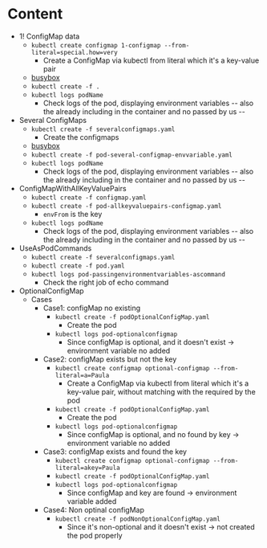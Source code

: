 # Content
* 1! ConfigMap data
  * `kubectl create configmap 1-configmap --from-literal=special.how=very`
    * Create a ConfigMap via kubectl from literal which it's a key-value pair
  * [busybox](https://hub.docker.com/_/busybox)
  * `kubectl create -f .`
  * `kubectl logs podName`
    * Check logs of the pod, displaying environment variables -- also the already including in the container and no passed by us -- 
* Several ConfigMaps
  * `kubectl create -f severalconfigmaps.yaml`
    * Create the configmaps
  * [busybox](https://hub.docker.com/_/busybox)
  * `kubectl create -f pod-several-configmap-envvariable.yaml`
  * `kubectl logs podName`
    * Check logs of the pod, displaying environment variables -- also the already including in the container and no passed by us --
* ConfigMapWithAllKeyValuePairs
  * `kubectl create -f configmap.yaml`
  * `kubectl create -f pod-allkeyvaluepairs-configmap.yaml`
    * `envFrom` is the key
  * `kubectl logs podName`
    * Check logs of the pod, displaying environment variables -- also the already including in the container and no passed by us --
* UseAsPodCommands
  * `kubectl create -f severalconfigmaps.yaml`
  * `kubectl create -f pod.yaml`
  * `kubectl logs pod-passingenvironmentvariables-ascommand`
    * Check the right job of echo command
* OptionalConfigMap
  * Cases
    * Case1: configMap no existing
      * `kubectl create -f podOptionalConfigMap.yaml`
        * Create the pod
      * `kubectl logs pod-optionalconfigmap`
        * Since configMap is optional, and it doesn't exist -> environment variable no added
    * Case2: configMap exists but not the key
      * `kubectl create configmap optional-configmap --from-literal=a=Paula`
        * Create a ConfigMap via kubectl from literal which it's a key-value pair, without matching with the required by the pod
      * `kubectl create -f podOptionalConfigMap.yaml`
        * Create the pod
      * `kubectl logs pod-optionalconfigmap`
        * Since configMap is optional, and no found by key -> environment variable no added
    * Case3: configMap exists and found the key
      * `kubectl create configmap optional-configmap --from-literal=akey=Paula`
      * `kubectl create -f podOptionalConfigMap.yaml`
      * `kubectl logs pod-optionalconfigmap`
        * Since configMap and key are found -> environment variable added
    * Case4: Non optinal configMap
      * `kubectl create -f podNonOptionalConfigMap.yaml`
        * Since it's non-optional and it doesn't exist -> not created the pod properly